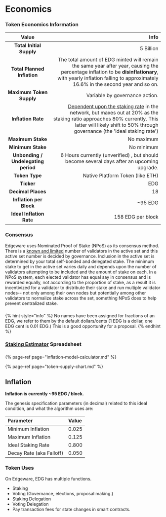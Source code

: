 # Economics

### 

### Token Economics Information

| Value | Info |
| :---: | ---: |
| **Total Initial Supply** | 5 Billion |
| **Total Planned Inflation** | The total amount of EDG minted will remain the same year after year, causing the percentage inflation to be **disinflationary**, with yearly inflation falling to approximately 16.6% in the second year and so on. |
| **Maximum Token Supply** | Variable by governance action. |
| **Inflation Rate** | [Dependent upon the staking rate](https://docs.google.com/spreadsheets/d/1QCs1KgGGAEIDugOHHD6n8kI4UG2v5nO_DwXt-D8El4A/edit#gid=494484132) in the network, but maxes out at 20% as the staking ratio approaches 80% currently. This latter will likely shift to 50% through governance \(the 'ideal staking rate'\) |
| **Maximum Stake** | No maximum |
| **Minimum Stake** | No minimum |
| **Unbonding / Undelegating period** | 6 Hours currently \(unverified\) , but should become several days after an upcoming upgrade. |
| **Token Type** | Native Platform Token \(like ETH\) |
| **Ticker** | EDG |
| **Decimal Places** | 18 |
| **Inflation per Block** | ~95 EDG |
| **Ideal Inflation Rat**e | 158 EDG per block |

### Consensus

Edgeware uses Nominated Proof of Stake \(NPoS\) as its consensus method. There is a [known and limited](https://polkadot.js.org/apps/#/staking) number of validators in the active set and this active set number is decided by governance. Inclusion in the active set is determined by your total self-bonded and delegated stake. The minimum stake to get in the active set varies daily and depends upon the number of validators attempting to be included and the amount of stake on each. In a NPoS system, each elected validator has equal say in consensus and is rewarded equally, not according to the proportion of stake, as a result it is incentivized for a validator to distribute their stake and run multiple validator nodes-- not only among their own nodes but potentially among other validators to normalize stake across the set, something NPoS does to help prevent centralized stake. 

### 

{% hint style="info" %}
No names have been assigned for fractions of an EDG, we refer to them by the default dollars/cents \(1 EDG is a dollar, one EDG cent is 0.01 EDG.\) This is a good opportunity for a proposal.
{% endhint %}

### [Staking Estimator](https://docs.google.com/spreadsheets/d/1VlzTUDESbbfOggMRz3GyE9-VqR9MlOhNuoekBboKvLw/edit?usp=sharing) Spreadsheet 

### 

{% page-ref page="inflation-model-calculator.md" %}

{% page-ref page="token-supply-chart.md" %}

## Inflation



**Inflation is currently ~95 EDG / block.**  
    
The genesis specification parameters \(in decimal\) related to this ideal condition, and what the algorithm uses are:

| Parameter | Value |
| :--- | :--- |
| Minimum Inflation | 0.025 |
| Maximum Inflation | 0.125 |
| Ideal Staking Rate | 0.800 |
| Decay Rate \(aka Falloff\) | 0.050 |





### Token Uses

On Edgeware, EDG has multiple functions.

* Staking 
* Voting \(Governance, elections, proposal making.\)
* Staking Delegation
* Voting Delegation
* Pay transaction fees for state changes in smart contracts.





